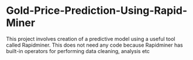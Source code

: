 # Gold-Price-Prediction-Using-Rapid-Miner
This project involves creation of a predictive model using a useful tool called Rapidminer. This does not need any code because Rapidminer has built-in operators for performing data cleaning, analysis etc
